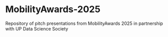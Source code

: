 # MobilityAwards-2025
Repository of pitch presentations from MobilityAwards 2025 in partnership with UP Data Science Society

